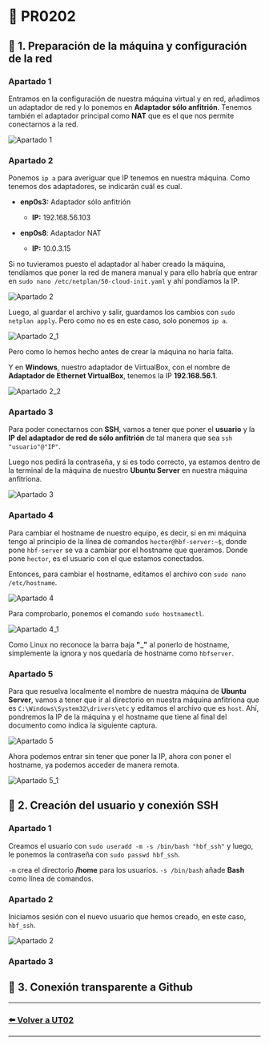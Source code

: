 # 📄 PR0202

## 📌 1. Preparación de la máquina y configuración de la red

### Apartado 1
Entramos en la configuración de nuestra máquina virtual y en red, añadimos un adaptador de red y lo ponemos en **Adaptador sólo anfitrión**. Tenemos también el adaptador principal como **NAT** que es el que nos permite conectarnos a la red.

![Apartado 1](Imagenes/ej1A1.png)

### Apartado 2
Ponemos `ip a` para averiguar que IP tenemos en nuestra máquina. Como tenemos dos adaptadores, se indicarán cuál es cual.  
- **enp0s3:** Adaptador sólo anfitrión
    - **IP:** 192.168.56.103

- **enp0s8**: Adaptador NAT
    - **IP:** 10.0.3.15

Si no tuvieramos puesto el adaptador al haber creado la máquina, tendíamos que poner la red de manera manual y para ello habría que entrar en `sudo nano /etc/netplan/50-cloud-init.yaml` y ahí pondíamos la IP.

![Apartado 2](Imagenes/ej1A2.png)


Luego, al guardar el archivo y salir, guardamos los cambios con `sudo netplan apply`. Pero como no es en este caso, solo ponemos `ip a`.

![Apartado 2_1](Imagenes/ej1A2_1.png)

Pero como lo hemos hecho antes de crear la máquina no haría falta.  

Y en **Windows**, nuestro adaptador de VirtualBox, con el nombre de **Adaptador de Ethernet VirtualBox**, tenemos la IP **192.168.56.1**.

![Apartado 2_2](Imagenes/ej1A2_2.png)

### Apartado 3
Para poder conectarnos con **SSH**, vamos a tener que poner el **usuario** y la **IP del adaptador de red de sólo anfitrión** de tal manera que sea `ssh "usuario"@"IP"`.  

Luego nos pedirá la contraseña, y si es todo correcto, ya estamos dentro de la terminal de la máquina de nuestro **Ubuntu Server** en nuestra máquina anfitriona.

![Apartado 3](Imagenes/ej1A3.png)

### Apartado 4
Para cambiar el hostname de nuestro equipo, es decir, si en mi máquina tengo al principio de la línea de comandos `hector@hbf-server:~$`, donde pone `hbf-server` se va a cambiar por el hostname que queramos. Donde pone `hector`, es el usuario con el que estamos conectados.  

Entonces, para cambiar el hostname, editamos el archivo con `sudo nano /etc/hostname`.

![Apartado 4](Imagenes/ej1A4.png)

Para comprobarlo, ponemos el comando `sudo hostnamectl`.

![Apartado 4_1](Imagenes/ej1A4_1.png)

Como Linux no reconoce la barra baja **"_"** al ponerlo de hostname, simplemente la ignora y nos quedaría de hostname como `hbfserver`.

### Apartado 5
Para que resuelva localmente el nombre de nuestra máquina de **Ubuntu Server**, vamos a tener que ir al directorio en nuestra máquina anfitriona que es `C:\Windows\System32\drivers\etc` y editamos el archivo que es `host`. Ahí, pondremos la IP de la máquina y el hostname que tiene al final del documento como indica la siguiente captura.

![Apartado 5](Imagenes/ej1A5.png)

Ahora podemos entrar sin tener que poner la IP, ahora con poner el hostname, ya podemos acceder de manera remota.

![Apartado 5_1](Imagenes/ej1A5_1.png)

## 📌 2. Creación del usuario y conexión SSH

### Apartado 1
Creamos el usuario con `sudo useradd -m -s /bin/bash "hbf_ssh"` y luego, le ponemos la contraseña con `sudo passwd hbf_ssh`.  

`-m` crea el directorio **/home** para los usuarios. `-s /bin/bash` añade **Bash** como línea de comandos.

### Apartado 2
Iniciamos sesión con el nuevo usuario que hemos creado, en este caso, `hbf_ssh`.

![Apartado 2](Imagenes/ej2A2.png)

### Apartado 3


## 📌 3. Conexión transparente a Github


---
### [⬅️ Volver a UT02](../index.md)
---